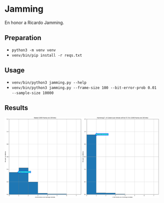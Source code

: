 # Jamming

En honor a Ricardo Jamming.

## Preparation

* `python3 -m venv venv`
* `venv/bin/pip install -r reqs.txt`

## Usage

* `venv/bin/python3 jamming.py --help`
* `venv/bin/python3 jamming.py --frame-size 100 --bit-error-prob 0.01 --sample-size 10000`

## Results

![Results](jamming.png "Results")
